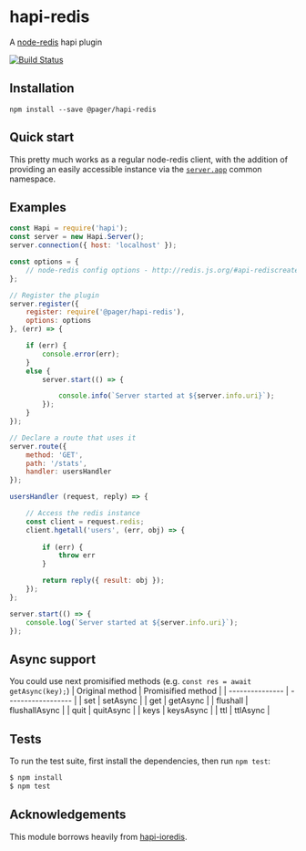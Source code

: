 # hapi-redis

  A [node-redis] hapi plugin

[![Build Status](https://travis-ci.org/pagerinc/hapi-redis.svg?branch=master)](https://travis-ci.org/pagerinc/hapi-redis)

## Installation

```
npm install --save @pager/hapi-redis
```

## Quick start

This pretty much works as a regular node-redis client, with the addition of providing an easily accessible instance via the [`server.app`](http://hapijs.com/api#serverapp) common namespace.

## Examples

```js
const Hapi = require('hapi');
const server = new Hapi.Server();
server.connection({ host: 'localhost' });

const options = {
    // node-redis config options - http://redis.js.org/#api-rediscreateclient
};

// Register the plugin
server.register({
    register: require('@pager/hapi-redis'),
    options: options
}, (err) => {

    if (err) {
        console.error(err);
    } 
    else {
        server.start(() => {

            console.info(`Server started at ${server.info.uri}`);
        });
    }
});

// Declare a route that uses it
server.route({
    method: 'GET',
    path: '/stats',
    handler: usersHandler
});

usersHandler (request, reply) => {

    // Access the redis instance
    const client = request.redis;
    client.hgetall('users', (err, obj) => {
    
        if (err) {
            throw err
        }

        return reply({ result: obj });
    });
};

server.start(() => {
    console.log(`Server started at ${server.info.uri}`);
});
```

## Async support
You could use next promisified methods (e.g. `const res = await getAsync(key);`)
| Original method | Promisified method |
| --------------- | ------------------ |
| set             | setAsync           |
| get             | getAsync           |
| flushall        | flushallAsync      |
| quit            | quitAsync          |
| keys            | keysAsync          |
| ttl             | ttlAsync           |

## Tests

To run the test suite, first install the dependencies, then run `npm test`:

```bash
$ npm install
$ npm test
```

## Acknowledgements

This module borrows heavily from [hapi-ioredis].

[node-redis]: https://github.com/NodeRedis/node_redis
[hapi-ioredis]: https://github.com/cilindrox/hapi-ioredis
